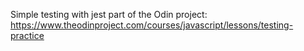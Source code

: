 Simple testing with jest part of the Odin project:
https://www.theodinproject.com/courses/javascript/lessons/testing-practice
